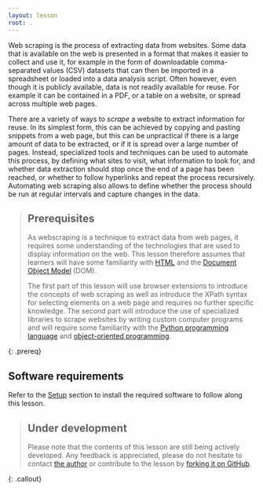 ```yaml
---
layout: lesson
root: .
---
```


Web scraping is the process of extracting data from websites. Some data that is available on the web is
presented in a format that makes it easier to collect and use it, for example in the form of downloadable
comma-separated values (CSV) datasets that can then be imported in a spreadsheet or loaded into a data analysis
script. Often however, even though it is publicly available, data is not readily available for reuse. 
For example it can be contained in a PDF, or a table on a website, or spread across multiple web pages.

There are a variety of ways to _scrape_ a website to extract information for reuse.
In its simplest form, this can be achieved by
copying and pasting snippets from a web page, but this can be unpractical if there is a large amount of data to
be extracted, or if it is spread over a large number of pages. Instead, specialized tools and techniques can be used
to automate this process, by defining what sites to visit, what information to look for, and whether data extraction
should stop once the end of a page has been reached, or whether to follow hyperlinks and repeat the process recursively.
Automating web scraping also allows to define whether the process should be run at regular intervals and capture changes
in the data.


> ## Prerequisites
>
> As webscraping is a technique to extract data from web pages, it requires some understanding of
> the technologies that are used to display information on the web. 
> This lesson therefore assumes that learners will have some familiarity with [HTML](https://en.wikipedia.org/wiki/HTML)
> and the [Document Object Model](https://en.wikipedia.org/wiki/Document_Object_Model) (DOM).
>  
> The first part of this lesson will use browser extensions to introduce the concepts of web scraping
> as well as introduce the XPath syntax for selecting elements on a web page
> and requires no further specific knowledge.
> The second part will introduce the use of specialized libraries to scrape websites by writing
> custom computer programs and will require some familiarity with the 
> [Python programming language](https://swcarpentry.github.io/python-novice-inflammation/)
> and [object-oriented programming](https://en.wikipedia.org/wiki/Object-oriented_programming).
>
{: .prereq}

## Software requirements

Refer to the [Setup](https://librarycarpentry.org/lc-webscraping/setup.html) section to install the required software to follow along this lesson.

> ## Under development
>
> Please note that the contents of this lesson are still being actively developed. Any feedback is
> appreciated, please do not hesitate to contact [the author](mailto:tom@timtom.ch) or contribute
> to the lesson by [forking it on GitHub](https://github.com/timtomch/library-webscraping/).
>
{: .callout}
